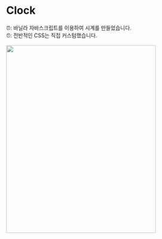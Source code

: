 # Clock<br>
⏰: 바닐라 자바스크립트를 이용하여 시계를 만들었습니다. <br>
⏰: 전반적인 CSS는 직접 커스텀했습니다. <br>
 <br>
<img src="https://user-images.githubusercontent.com/89337508/176103285-7bf3c6cf-3497-4ee0-ac8d-cc8ab4a9c5f1.gif" width="400" height="500"/>

